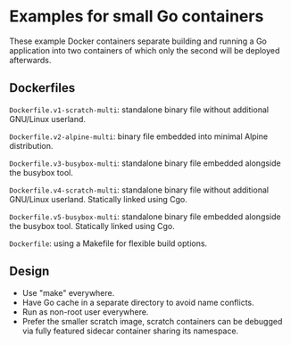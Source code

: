 Examples for small Go containers
================================

These example Docker containers separate building and running
a Go application into two containers of which only the second
will be deployed afterwards.

Dockerfiles
-----------

`Dockerfile.v1-scratch-multi`:
standalone binary file without additional GNU/Linux userland.

`Dockerfile.v2-alpine-multi`:
binary file embedded into minimal Alpine distribution.

`Dockerfile.v3-busybox-multi`:
standalone binary file embedded alongside the busybox tool.

`Dockerfile.v4-scratch-multi`:
standalone binary file without additional GNU/Linux userland.
Statically linked using Cgo.

`Dockerfile.v5-busybox-multi`:
standalone binary file embedded alongside the busybox tool.
Statically linked using Cgo.

`Dockerfile`:
using a Makefile for flexible build options.

Design
------

- Use "make" everywhere.
- Have Go cache in a separate directory to avoid name conflicts.
- Run as non-root user everywhere.
- Prefer the smaller scratch image, scratch containers can be
  debugged via fully featured sidecar container sharing its
  namespace.
